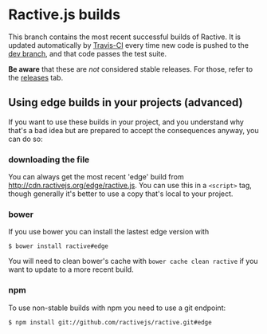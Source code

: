Ractive.js builds
=================

This branch contains the most recent successful builds of Ractive. It is updated automatically by [Travis-CI](https://travis-ci.org/ractivejs/ractive) every time new code is pushed to the [dev branch](https://github.com/ractivejs/ractive/tree/dev), and that code passes the test suite.

**Be aware** that these are *not* considered stable releases. For those, refer to the [releases](https://github.com/ractivejs/ractive/releases) tab.


Using edge builds in your projects (advanced)
---------------------------------------------

If you want to use these builds in your project, and you understand why that's a bad idea but are prepared to accept the consequences anyway, you can do so:

### downloading the file

You can always get the most recent 'edge' build from http://cdn.ractivejs.org/edge/ractive.js. You can use this in a `<script>` tag, though generally it's better to use a copy that's local to your project.

### bower

If you use bower you can install the lastest edge version with

```
$ bower install ractive#edge
```

You will need to clean bower's cache with `bower cache clean ractive` if you want to update to a more recent build.

### npm

To use non-stable builds with npm you need to use a git endpoint:

```
$ npm install git://github.com/ractivejs/ractive.git#edge
```
